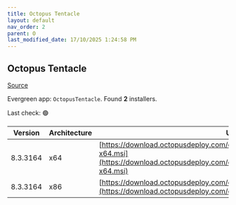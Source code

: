 ```yaml
---
title: Octopus Tentacle
layout: default
nav_order: 2
parent: O
last_modified_date: 17/10/2025 1:24:58 PM
---
```


## Octopus Tentacle

[Source](https://octopus.com/)

Evergreen app: `OctopusTentacle`. Found **2** installers.

Last check: 🟢

| Version  | Architecture | URI                                                                                                                                                          |
| -------- | ------------ | ------------------------------------------------------------------------------------------------------------------------------------------------------------ |
| 8.3.3164 | x64          | [https://download.octopusdeploy.com/octopus/Octopus.Tentacle.8.3.3164-x64.msi](https://download.octopusdeploy.com/octopus/Octopus.Tentacle.8.3.3164-x64.msi) |
| 8.3.3164 | x86          | [https://download.octopusdeploy.com/octopus/Octopus.Tentacle.8.3.3164.msi](https://download.octopusdeploy.com/octopus/Octopus.Tentacle.8.3.3164.msi)         |
